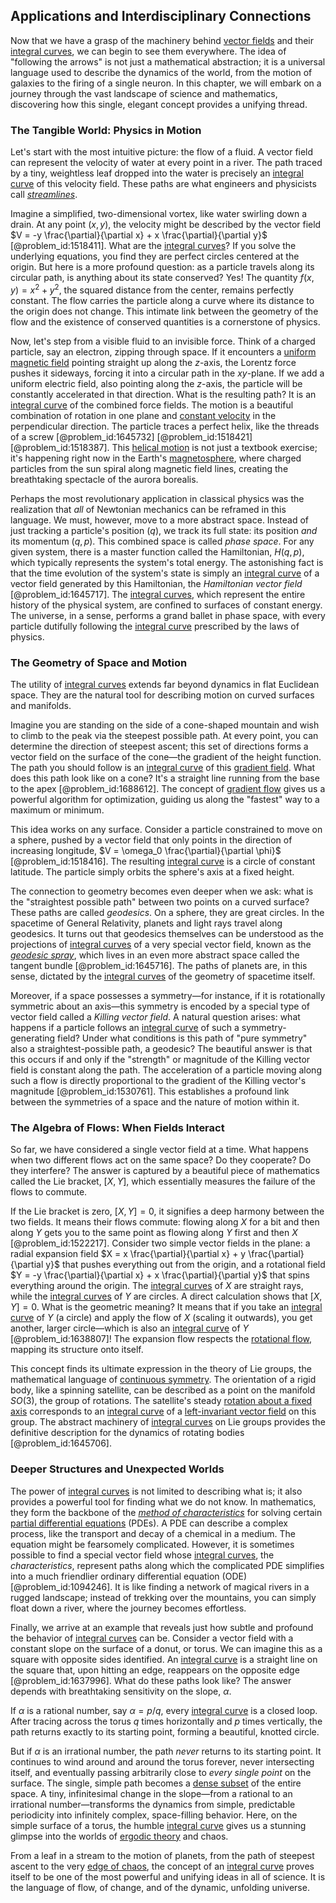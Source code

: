 ## Applications and Interdisciplinary Connections

Now that we have a grasp of the machinery behind [vector fields](@article_id:160890) and their [integral curves](@article_id:161364), we can begin to see them everywhere. The idea of "following the arrows" is not just a mathematical abstraction; it is a universal language used to describe the dynamics of the world, from the motion of galaxies to the firing of a single neuron. In this chapter, we will embark on a journey through the vast landscape of science and mathematics, discovering how this single, elegant concept provides a unifying thread.

### The Tangible World: Physics in Motion

Let's start with the most intuitive picture: the flow of a fluid. A vector field can represent the velocity of water at every point in a river. The path traced by a tiny, weightless leaf dropped into the water is precisely an [integral curve](@article_id:275757) of this velocity field. These paths are what engineers and physicists call *[streamlines](@article_id:266321)*.

Imagine a simplified, two-dimensional vortex, like water swirling down a drain. At any point $(x,y)$, the velocity might be described by the vector field $V = -y \frac{\partial}{\partial x} + x \frac{\partial}{\partial y}$ [@problem_id:1518411]. What are the [integral curves](@article_id:161364)? If you solve the underlying equations, you find they are perfect circles centered at the origin. But here is a more profound question: as a particle travels along its circular path, is anything about its state conserved? Yes! The quantity $f(x,y) = x^2 + y^2$, the squared distance from the center, remains perfectly constant. The flow carries the particle along a curve where its distance to the origin does not change. This intimate link between the geometry of the flow and the existence of conserved quantities is a cornerstone of physics.

Now, let's step from a visible fluid to an invisible force. Think of a charged particle, say an electron, zipping through space. If it encounters a [uniform magnetic field](@article_id:263323) pointing straight up along the $z$-axis, the Lorentz force pushes it sideways, forcing it into a circular path in the $xy$-plane. If we add a uniform electric field, also pointing along the $z$-axis, the particle will be constantly accelerated in that direction. What is the resulting path? It is an [integral curve](@article_id:275757) of the combined force fields. The motion is a beautiful combination of rotation in one plane and [constant velocity](@article_id:170188) in the perpendicular direction. The particle traces a perfect helix, like the threads of a screw [@problem_id:1645732] [@problem_id:1518421] [@problem_id:1518387]. This [helical motion](@article_id:272539) is not just a textbook exercise; it's happening right now in the Earth's [magnetosphere](@article_id:200133), where charged particles from the sun spiral along magnetic field lines, creating the breathtaking spectacle of the aurora borealis.

Perhaps the most revolutionary application in classical physics was the realization that *all* of Newtonian mechanics can be reframed in this language. We must, however, move to a more abstract space. Instead of just tracking a particle's position $(q)$, we track its full state: its position *and* its momentum $(q,p)$. This combined space is called *phase space*. For any given system, there is a master function called the Hamiltonian, $H(q,p)$, which typically represents the system's total energy. The astonishing fact is that the time evolution of the system's state is simply an [integral curve](@article_id:275757) of a vector field generated by this Hamiltonian, the *Hamiltonian vector field* [@problem_id:1645717]. The [integral curves](@article_id:161364), which represent the entire history of the physical system, are confined to surfaces of constant energy. The universe, in a sense, performs a grand ballet in phase space, with every particle dutifully following the [integral curve](@article_id:275757) prescribed by the laws of physics.

### The Geometry of Space and Motion

The utility of [integral curves](@article_id:161364) extends far beyond dynamics in flat Euclidean space. They are the natural tool for describing motion on curved surfaces and manifolds.

Imagine you are standing on the side of a cone-shaped mountain and wish to climb to the peak via the steepest possible path. At every point, you can determine the direction of steepest ascent; this set of directions forms a vector field on the surface of the cone—the gradient of the height function. The path you should follow is an [integral curve](@article_id:275757) of this [gradient field](@article_id:275399). What does this path look like on a cone? It's a straight line running from the base to the apex [@problem_id:1688612]. The concept of [gradient flow](@article_id:173228) gives us a powerful algorithm for optimization, guiding us along the "fastest" way to a maximum or minimum.

This idea works on any surface. Consider a particle constrained to move on a sphere, pushed by a vector field that only points in the direction of increasing longitude, $V = \omega_0 \frac{\partial}{\partial \phi}$ [@problem_id:1518416]. The resulting [integral curve](@article_id:275757) is a circle of constant latitude. The particle simply orbits the sphere's axis at a fixed height.

The connection to geometry becomes even deeper when we ask: what is the "straightest possible path" between two points on a curved surface? These paths are called *geodesics*. On a sphere, they are great circles. In the spacetime of General Relativity, planets and light rays travel along geodesics. It turns out that geodesics themselves can be understood as the projections of [integral curves](@article_id:161364) of a very special vector field, known as the *[geodesic spray](@article_id:157196)*, which lives in an even more abstract space called the tangent bundle [@problem_id:1645716]. The paths of planets are, in this sense, dictated by the [integral curves](@article_id:161364) of the geometry of spacetime itself.

Moreover, if a space possesses a symmetry—for instance, if it is rotationally symmetric about an axis—this symmetry is encoded by a special type of vector field called a *Killing vector field*. A natural question arises: what happens if a particle follows an [integral curve](@article_id:275757) of such a symmetry-generating field? Under what conditions is this path of "pure symmetry" also a straightest-possible path, a geodesic? The beautiful answer is that this occurs if and only if the "strength" or magnitude of the Killing vector field is constant along the path. The acceleration of a particle moving along such a flow is directly proportional to the gradient of the Killing vector's magnitude [@problem_id:1530761]. This establishes a profound link between the symmetries of a space and the nature of motion within it.

### The Algebra of Flows: When Fields Interact

So far, we have considered a single vector field at a time. What happens when two different flows act on the same space? Do they cooperate? Do they interfere? The answer is captured by a beautiful piece of mathematics called the Lie bracket, $[X, Y]$, which essentially measures the failure of the flows to commute.

If the Lie bracket is zero, $[X, Y]=0$, it signifies a deep harmony between the two fields. It means their flows commute: flowing along $X$ for a bit and then along $Y$ gets you to the same point as flowing along $Y$ first and then $X$ [@problem_id:1522217]. Consider two simple vector fields in the plane: a radial expansion field $X = x \frac{\partial}{\partial x} + y \frac{\partial}{\partial y}$ that pushes everything out from the origin, and a rotational field $Y = -y \frac{\partial}{\partial x} + x \frac{\partial}{\partial y}$ that spins everything around the origin. The [integral curves](@article_id:161364) of $X$ are straight rays, while the [integral curves](@article_id:161364) of $Y$ are circles. A direct calculation shows that $[X,Y]=0$. What is the geometric meaning? It means that if you take an [integral curve](@article_id:275757) of $Y$ (a circle) and apply the flow of $X$ (scaling it outwards), you get another, larger circle—which is also an [integral curve](@article_id:275757) of $Y$ [@problem_id:1638807]! The expansion flow respects the [rotational flow](@article_id:276243), mapping its structure onto itself.

This concept finds its ultimate expression in the theory of Lie groups, the mathematical language of [continuous symmetry](@article_id:136763). The orientation of a rigid body, like a spinning satellite, can be described as a point on the manifold $SO(3)$, the group of rotations. The satellite's steady [rotation about a fixed axis](@article_id:193176) corresponds to an [integral curve](@article_id:275757) of a [left-invariant vector field](@article_id:266551) on this group. The abstract machinery of [integral curves](@article_id:161364) on Lie groups provides the definitive description for the dynamics of rotating bodies [@problem_id:1645706].

### Deeper Structures and Unexpected Worlds

The power of [integral curves](@article_id:161364) is not limited to describing what is; it also provides a powerful tool for finding what we do not know. In mathematics, they form the backbone of the *[method of characteristics](@article_id:177306)* for solving certain [partial differential equations](@article_id:142640) (PDEs). A PDE can describe a complex process, like the transport and decay of a chemical in a medium. The equation might be fearsomely complicated. However, it is sometimes possible to find a special vector field whose [integral curves](@article_id:161364), the *characteristics*, represent paths along which the complicated PDE simplifies into a much friendlier ordinary differential equation (ODE) [@problem_id:1094246]. It is like finding a network of magical rivers in a rugged landscape; instead of trekking over the mountains, you can simply float down a river, where the journey becomes effortless.

Finally, we arrive at an example that reveals just how subtle and profound the behavior of [integral curves](@article_id:161364) can be. Consider a vector field with a constant slope on the surface of a donut, or torus. We can imagine this as a square with opposite sides identified. An [integral curve](@article_id:275757) is a straight line on the square that, upon hitting an edge, reappears on the opposite edge [@problem_id:1637996]. What do these paths look like? The answer depends with breathtaking sensitivity on the slope, $\alpha$.

If $\alpha$ is a rational number, say $\alpha = p/q$, every [integral curve](@article_id:275757) is a closed loop. After tracing across the torus $q$ times horizontally and $p$ times vertically, the path returns exactly to its starting point, forming a beautiful, knotted circle.

But if $\alpha$ is an irrational number, the path *never* returns to its starting point. It continues to wind around and around the torus forever, never intersecting itself, and eventually passing arbitrarily close to *every single point* on the surface. The single, simple path becomes a [dense subset](@article_id:150014) of the entire space. A tiny, infinitesimal change in the slope—from a rational to an irrational number—transforms the dynamics from simple, predictable periodicity into infinitely complex, space-filling behavior. Here, on the simple surface of a torus, the humble [integral curve](@article_id:275757) gives us a stunning glimpse into the worlds of [ergodic theory](@article_id:158102) and chaos.

From a leaf in a stream to the motion of planets, from the path of steepest ascent to the very [edge of chaos](@article_id:272830), the concept of an [integral curve](@article_id:275757) proves itself to be one of the most powerful and unifying ideas in all of science. It is the language of flow, of change, and of the dynamic, unfolding universe.
